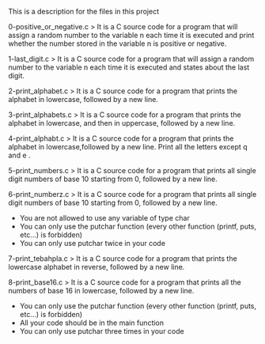 This is a description for the files in this project

0-positive_or_negative.c > It is a C source code for a program that will assign a random number to the variable n each time it is executed and print whether the number stored in the variable n is positive or negative.

1-last_digit.c > It is a C source code for a program that will assign a random number to the variable n each time it is executed and states about the last digit.

2-print_alphabet.c > It is a C source code for a program that prints the alphabet in lowercase, followed by a new line.

3-print_alphabets.c > It is a C source code for a program that prints the alphabet in lowercase, and then in uppercase, followed by a new line.

4-print_alphabt.c > It is a C source code for a program that prints the alphabet in lowercase,followed by a new line. Print all the letters except q and e .

5-print_numbers.c > It is a C source code for a program that prints all single digit numbers of base 10 starting from 0, followed by a new line.

6-print_numberz.c > It is a C source code for a program that prints all single digit numbers of base 10 starting from 0, followed by a new line.
- You are not allowed to use any variable of type char
- You can only use the putchar function (every other function (printf, puts, etc…) is forbidden)
- You can only use putchar twice in your code

7-print_tebahpla.c > It is a C source code for a program that prints the lowercase alphabet in reverse, followed by a new line.

8-print_base16.c > It is a C source code for a program that prints all the numbers of base 16 in lowercase, followed by a new line.
- You can only use the putchar function (every other function (printf, puts, etc…) is forbidden)
- All your code should be in the main function
- You can only use putchar three times in your code

